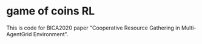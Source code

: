 # game of coins RL
This is code for BICA2020 paper "Cooperative Resource Gathering in Multi-AgentGrid Environment".
